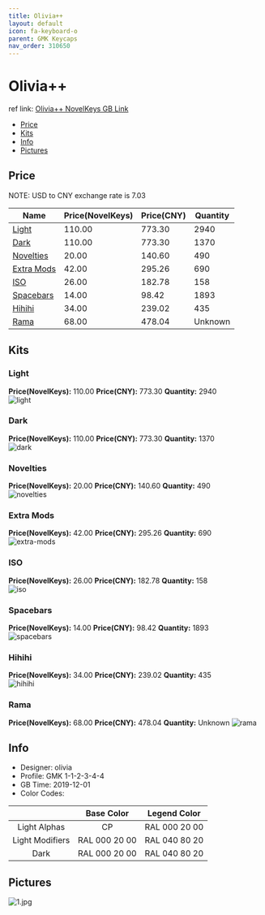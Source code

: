 ```yaml
---
title: Olivia++ 
layout: default
icon: fa-keyboard-o
parent: GMK Keycaps
nav_order: 310650
---
```


# Olivia++ 

ref link: [Olivia++ NovelKeys GB Link](https://novelkeys.xyz/collections/frontpage/products/gmk-oliviaplusplus-gb)  

* [Price](#price)  
* [Kits](#kits)  
* [Info](#info)  
* [Pictures](#pictures)  


## Price  
NOTE: USD to CNY exchange rate is 7.03

| Name          | Price(NovelKeys)    |  Price(CNY) | Quantity |
| ------------- | ------------ |  ---------- | -------- |
|[Light](#light)|110.00|773.30|2940|
|[Dark](#dark)|110.00|773.30|1370|
|[Novelties](#novelties)|20.00|140.60|490|
|[Extra Mods](#extra-mods)|42.00|295.26|690|
|[ISO](#iso)|26.00|182.78|158|
|[Spacebars](#spacebars)|14.00|98.42|1893|
|[Hihihi](#hihihi)|34.00|239.02|435|
|[Rama](#rama)|68.00|478.04|Unknown|


## Kits  
### Light  
**Price(NovelKeys):** 110.00    **Price(CNY):** 773.30    **Quantity:** 2940  
<img src="{{ 'assets/images/gmk-keycaps/olivia++/kits_pics/light.jpg' | relative_url }}" alt="light" class="image featured">

### Dark  
**Price(NovelKeys):** 110.00    **Price(CNY):** 773.30    **Quantity:** 1370  
<img src="{{ 'assets/images/gmk-keycaps/olivia++/kits_pics/dark.jpg' | relative_url }}" alt="dark" class="image featured">

### Novelties  
**Price(NovelKeys):** 20.00    **Price(CNY):** 140.60    **Quantity:** 490  
<img src="{{ 'assets/images/gmk-keycaps/olivia++/kits_pics/novelties.jpg' | relative_url }}" alt="novelties" class="image featured">

### Extra Mods  
**Price(NovelKeys):** 42.00    **Price(CNY):** 295.26    **Quantity:** 690  
<img src="{{ 'assets/images/gmk-keycaps/olivia++/kits_pics/extra-mods.jpg' | relative_url }}" alt="extra-mods" class="image featured">

### ISO  
**Price(NovelKeys):** 26.00    **Price(CNY):** 182.78    **Quantity:** 158  
<img src="{{ 'assets/images/gmk-keycaps/olivia++/kits_pics/iso.jpg' | relative_url }}" alt="iso" class="image featured">

### Spacebars  
**Price(NovelKeys):** 14.00    **Price(CNY):** 98.42    **Quantity:** 1893  
<img src="{{ 'assets/images/gmk-keycaps/olivia++/kits_pics/spacebars.jpg' | relative_url }}" alt="spacebars" class="image featured">

### Hihihi  
**Price(NovelKeys):** 34.00    **Price(CNY):** 239.02    **Quantity:** 435  
<img src="{{ 'assets/images/gmk-keycaps/olivia++/kits_pics/hihihi.jpg' | relative_url }}" alt="hihihi" class="image featured">

### Rama
**Price(NovelKeys):** 68.00    **Price(CNY):** 478.04    **Quantity:** Unknown
<img src="{{ 'assets/images/gmk-keycaps/olivia++/kits_pics/rama.png' | relative_url }}" alt="rama" class="image featured">

## Info  
* Designer: olivia  
* Profile: GMK 1-1-2-3-4-4  
* GB Time: 2019-12-01  
* Color Codes:  

| |Base Color     | Legend Color
| :-------------: | :-------------: | :------------:
|Light Alphas|CP|RAL 000 20 00
|Light Modifiers|RAL 000 20 00|RAL 040 80 20
|Dark|RAL 000 20 00|RAL 040 80 20

## Pictures  
<img src="{{ 'assets/images/gmk-keycaps/olivia++/rendering_pics/1.jpg' | relative_url }}" alt="1.jpg" class="image featured">
